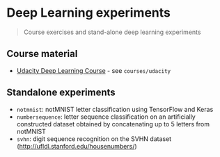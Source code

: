 # Deep Learning experiments
> Course exercises and stand-alone deep learning experiments

## Course material

* [Udacity Deep Learning Course](https://www.udacity.com/course/deep-learning--ud730) - see `courses/udacity`

## Standalone experiments

* `notmnist`: notMNIST letter classification using TensorFlow and Keras
* `numbersequence`: letter sequence classification on an artificially constructed dataset obtained by concatenating up to 5 letters from notMNIST
* `svhn`: digit sequence recognition on the SVHN dataset (http://ufldl.stanford.edu/housenumbers/)